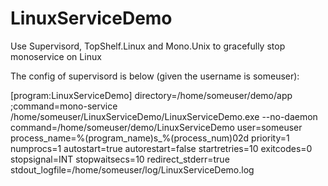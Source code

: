 # LinuxServiceDemo
Use Supervisord, TopShelf.Linux and Mono.Unix to gracefully stop monoservice on Linux

The config of supervisord is below (given the username is someuser):

[program:LinuxServiceDemo]
directory=/home/someuser/demo/app
;command=mono-service /home/someuser/LinuxServiceDemo/LinuxServiceDemo.exe --no-daemon
command=/home/someuser/demo/LinuxServiceDemo
user=someuser
process_name=%(program_name)s_%(process_num)02d
priority=1
numprocs=1
autostart=true
autorestart=false
startretries=10
exitcodes=0
stopsignal=INT
stopwaitsecs=10
redirect_stderr=true
stdout_logfile=/home/someuser/log/LinuxServiceDemo.log
